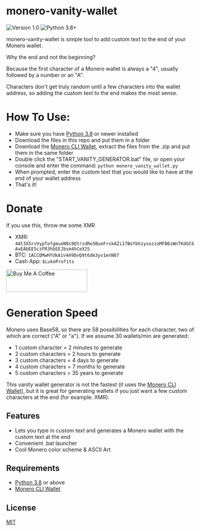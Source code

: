 # monero-vanity-wallet
![Version 1.0](https://img.shields.io/badge/Version-1.0-orange.svg)
![Python 3.8+](https://img.shields.io/badge/Python-3.10.9+-3776ab.svg)

monero-vanity-wallet is simple tool to add custom text to the end of your Monero wallet. 

Why the end and not the beginning? 

Because the first character of a Monero wallet is always a "4", usually followed by a number or an "A". 

Characters don't get truly random until a few characters into the wallet address, so adding the custom text to the end makes the most sense.


# How To Use:
* Make sure you have [Python 3.8](https://www.python.org/downloads/) or newer installed
* Download the files in this repo and put them in a folder
* Download the [Monero CLI Wallet](https://www.getmonero.org/downloads/#cli), extract the files from the .zip and put them in the same folder
* Double click the "START_VANITY_GENERATOR.bat" file, or open your console and enter the command: `python monero_vanity_wallet.py`
* When prompted, enter the custom text that you would like to have at the end of your wallet address
* That's it!


# Donate
If you use this, throw me some XMR
- XMR: `4At3X5rvVypTofgmueN9s9QtrzdRe5BueFrskAZi17BoYbhzysozzoMFB6zWnTKdGC6AxEAbEE5czFR3hbEEJbsm4hCeX2S`
- BTC: `1ACCQMwHYUkA1v449DvQ9t6dm3yv1enN87`
- Cash App: `$LukeProfits`
<a href="https://www.buymeacoffee.com/lukeprofits" target="_blank">
  <img src="https://cdn.buymeacoffee.com/buttons/v2/default-yellow.png" alt="Buy Me A Coffee" style="height: 60px !important;width: 217px !important;">
</a>


# Generation Speed
Monero uses Base58, so there are 58 possibilities for each character, two of which are correct ("A" or "a"). 
If we assume 30 wallets/min are generated:

* 1 custom character  = 2 minutes to generate
* 2 custom characters =   2 hours to generate
* 3 custom characters =    4 days to generate
* 4 custom characters =  7 months to generate
* 5 custom characters =  35 years to generate

This vanity wallet generator is not the fastest (it uses the [Monero CLI Wallet](https://www.getmonero.org/downloads/#cli)), but it is great for generating wallets if you just want a few custom characters at the end (for example: XMR).


## Features
* Lets you type in custom text and generates a Monero wallet with the custom text at the end
* Convenient .bat launcher
* Cool Monero color scheme & ASCII Art


## Requirements
* [Python 3.8](https://www.python.org/downloads/) or above
* [Monero CLI Wallet](https://www.getmonero.org/downloads/#cli)


## License
[MIT](https://github.com/Equim-chan/vanity-monero/blob/master/LICENSE)
